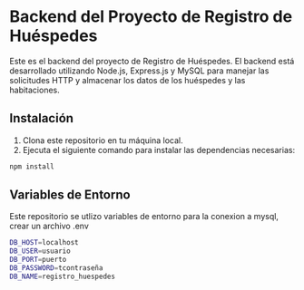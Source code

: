# Backend del Proyecto de Registro de Huéspedes

Este es el backend del proyecto de Registro de Huéspedes. El backend está desarrollado utilizando Node.js, Express.js y MySQL para manejar las solicitudes HTTP y almacenar los datos de los huéspedes y las habitaciones.

## Instalación

1. Clona este repositorio en tu máquina local.
2. Ejecuta el siguiente comando para instalar las dependencias necesarias:

```bash
npm install
```
## Variables de Entorno
Este repositorio se utlizo variables de entorno para la conexion a mysql, crear un archivo .env
```bash
DB_HOST=localhost
DB_USER=usuario
DB_PORT=puerto
DB_PASSWORD=tcontraseña
DB_NAME=registro_huespedes

